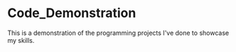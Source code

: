 # Code_Demonstration
This is a demonstration of the programming projects I've done to showcase my skills.
